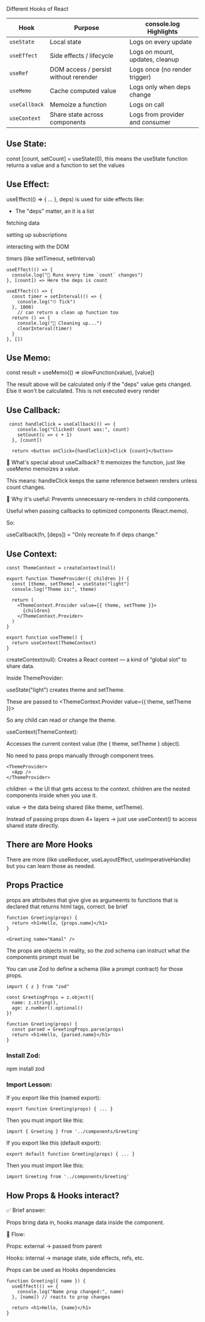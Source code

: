 Different Hooks of React

| Hook          | Purpose                               | console.log Highlights          |
| ------------- | ------------------------------------- | ------------------------------- |
| `useState`    | Local state                           | Logs on every update            |
| `useEffect`   | Side effects / lifecycle              | Logs on mount, updates, cleanup |
| `useRef`      | DOM access / persist without rerender | Logs once (no render trigger)   |
| `useMemo`     | Cache computed value                  | Logs only when deps change      |
| `useCallback` | Memoize a function                    | Logs on call                    |
| `useContext`  | Share state across components         | Logs from provider and consumer |

## Use State:
const [count, setCount] = useState(0), this means the useState function returns a value and a function to set the values

## Use Effect:

useEffect(() => { ... }, deps) is used for side effects like:

- The "deps" matter, an it is a list

fetching data

setting up subscriptions

interacting with the DOM

timers (like setTimeout, setInterval)

```
useEffect(() => {
  console.log("🔁 Runs every time `count` changes")
}, [count]) => Here the deps is count

useEffect(() => {
  const timer = setInterval(() => {
    console.log("⏱ Tick")
  }, 1000)
    // can return a clean up function too
  return () => {
    console.log("🧹 Cleaning up...")
    clearInterval(timer)
  }
}, [])
```

## Use Memo:

const result = useMemo(() => slowFunction(value), [value])

The result above will be calculated only if the "deps" value gets changed. Else it won't be calculated.
This is not executed every render

## Use Callback:

```
 const handleClick = useCallback(() => {
    console.log("Clicked! Count was:", count)
    setCount(c => c + 1)
  }, [count])

  return <button onClick={handleClick}>Click {count}</button>
```

🧠 What's special about useCallback?
It memoizes the function, just like useMemo memoizes a value.

This means: handleClick keeps the same reference between renders unless count changes.

📌 Why it's useful:
Prevents unnecessary re-renders in child components.

Useful when passing callbacks to optimized components (React.memo).

So:

useCallback(fn, [deps]) = "Only recreate fn if deps change."

## Use Context:

```
const ThemeContext = createContext(null)

export function ThemeProvider({ children }) {
  const [theme, setTheme] = useState("light")
  console.log("Theme is:", theme)

  return (
    <ThemeContext.Provider value={{ theme, setTheme }}>
      {children}
    </ThemeContext.Provider>
  )
}

export function useTheme() {
  return useContext(ThemeContext)
}
```

createContext(null):
Creates a React context — a kind of “global slot” to share data.

Inside ThemeProvider:

useState("light") creates theme and setTheme.

These are passed to <ThemeContext.Provider value={{ theme, setTheme }}>

So any child can read or change the theme.

useContext(ThemeContext):

Accesses the current context value (the { theme, setTheme } object).

No need to pass props manually through component trees.

```
<ThemeProvider>
  <App />
</ThemeProvider>
```

children → the UI that gets access to the context. children are the nested components inside <ThemeProvider> when you use it.

value → the data being shared (like theme, setTheme).

Instead of passing props down 4+ layers → just use useContext() to access shared state directly. 

## There are More Hooks

There are more (like useReducer, useLayoutEffect, useImperativeHandle) but you can learn those as needed.

## Props Practice

props are attributes that give give as argumeents to functions that is declared that returns html tags, correct. be brief

```
function Greeting(props) {
  return <h1>Hello, {props.name}</h1>
}

<Greeting name="Kamal" />
```

The props are objects in reality, so the zod schema can instruct what the components prompt must be

You can use Zod to define a schema (like a prompt contract) for those props.

```
import { z } from "zod"

const GreetingProps = z.object({
  name: z.string(),
  age: z.number().optional()
})
```

```
function Greeting(props) {
  const parsed = GreetingProps.parse(props)
  return <h1>Hello, {parsed.name}</h1>
}
```

### Install Zod:

npm install zod

### Import Lesson:

If you export like this (named export):

```export function Greeting(props) { ... }```

Then you must import like this:

```import { Greeting } from '../components/Greeting'```

If you export like this (default export):

```export default function Greeting(props) { ... }```

Then you must import like this:

```import Greeting from '../components/Greeting'```

## How Props & Hooks interact?

✅ Brief answer:

Props bring data in, hooks manage data inside the component.

🔁 Flow:

Props: external → passed from parent

Hooks: internal → manage state, side effects, refs, etc.

Props can be used as Hooks dependencies

```
function Greeting({ name }) {
  useEffect(() => {
    console.log("Name prop changed:", name)
  }, [name]) // reacts to prop changes

  return <h1>Hello, {name}</h1>
}
```

